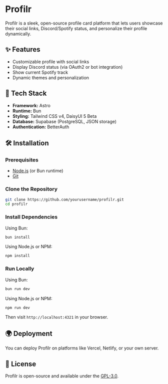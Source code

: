 # Profilr

Profilr is a sleek, open-source profile card platform that lets users showcase their social links, Discord/Spotify status, and personalize their profile dynamically.

## ✨ Features

- Customizable profile with social links
- Display Discord status (via OAuth2 or bot integration)
- Show current Spotify track
- Dynamic themes and personalization

## 🚀 Tech Stack

- **Framework:** Astro
- **Runtime:** Bun
- **Styling:** Tailwind CSS v4, DaisyUI 5 Beta
- **Database:** Supabase (PostgreSQL, JSON storage)
- **Authentication:** BetterAuth

## 🛠️ Installation

### Prerequisites

- [Node.js](https://nodejs.org/) (or Bun runtime)
- [Git](https://git-scm.com/)

### Clone the Repository

```sh
git clone https://github.com/yourusername/profilr.git
cd profilr
```

### Install Dependencies

Using Bun:

```sh
bun install
```

Using Node.js or NPM:

```sh
npm install
```

### Run Locally

Using Bun:

```sh
bun run dev
```

Using Node.js or NPM:

```sh
npm run dev
```


Then visit `http://localhost:4321` in your browser.

## 🌍 Deployment

You can deploy Profilr on platforms like Vercel, Netlify, or your own server.

## 📜 License

Profilr is open-source and available under the [GPL-3.0](LICENSE).
